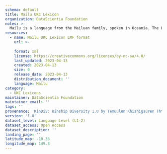 ```yaml
---
schema: default
title: Mailu UKC Lexicon
organization: DataScientia Foundation
notes: >-
  Mailu is a language from the Mailuan family, spoken in Oceania. The UKC Lexicon of Mailu is represented as a lexico-semantic network. It consists of words, word senses, synsets, as well as sense-level and synset-level relationships.
resources:
  - name: Mailu UKC Lexicon LMF format
    url: >-
      
    format: xml
    license: https://creativecommons.org/licenses/by-nc-sa/4.0/
    last_updated: 2023-04-13
    created: 2023-04-13
    size: 0
    release_date: 2023-04-13
    distribution_document: ''
    language: Mailu
category:
  - UKC Lexicons
maintainer: DataScientia Foundation
maintainer_email: ''
tags: ''
provenance: 'KinDiv: Kinship Diversity 1.0 by Temuulen Khishigsuren (http://ukc.disi.unitn.it/index.php/kinship/); Princeton WordNet 2.1 by Princeton University (https://wordnet.princeton.edu)'
version: '1.0'
dataset_level: Language Level (L1-2)
dataset_access: Open Access
dataset_description: ''
landing_page: ''
latitude_map: -10.33
longitude_map: 149.3
---
```

